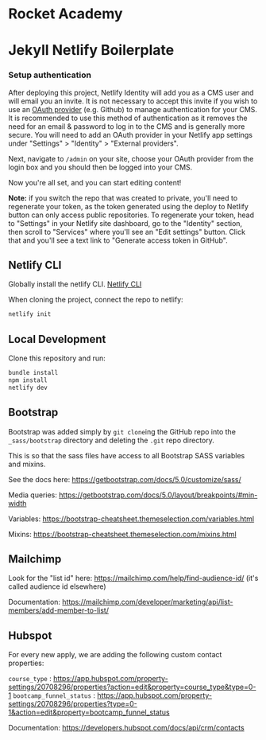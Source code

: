 # Rocket Academy
# Jekyll Netlify Boilerplate

### Setup authentication
After deploying this project, Netlify Identity will add you as a CMS user and
will email you an invite. It is not necessary to accept this invite if you wish
to use an
[OAuth provider](https://www.netlify.com/docs/identity/#external-provider-login)
(e.g. Github) to manage authentication for your CMS.
It is recommended to use this method of authentication as it removes the need
for an email & password to log in to the CMS and is generally more secure. You
will need to add an OAuth provider in your Netlify app settings under
"Settings" > "Identity" > "External providers".

Next, navigate to `/admin` on your site, choose your OAuth provider from the
login box and you should then be logged into your CMS.

Now you're all set, and you can start editing content!

**Note:** if you switch the repo that was created to private, you'll need to regenerate your token,
as the token generated using the deploy to Netlify button can only access public repositories. To
regenerate your token, head to "Settings" in your Netlify site dashboard, go to the "Identity"
section, then scroll to "Services" where you'll see an "Edit settings" button. Click that and you'll
see a text link to "Generate access token in GitHub".

## Netlify CLI
Globally install the netlify CLI.
[Netlify CLI](https://docs.netlify.com/cli/get-started/)

When cloning the project, connect the repo to netlify:
```bash
netlify init
```

## Local Development

Clone this repository and run:
```bash
bundle install
npm install
netlify dev
```

## Bootstrap

Bootstrap was added simply by `git clone`ing the GitHub repo into the `_sass/bootstrap` directory and deleting the `.git` repo directory.

This is so that the sass files have access to all Bootstrap SASS variables and mixins.

See the docs here: https://getbootstrap.com/docs/5.0/customize/sass/

Media queries: https://getbootstrap.com/docs/5.0/layout/breakpoints/#min-width

Variables: https://bootstrap-cheatsheet.themeselection.com/variables.html

Mixins: https://bootstrap-cheatsheet.themeselection.com/mixins.html

## Mailchimp
Look for the "list id" here: https://mailchimp.com/help/find-audience-id/ (it's called audience id elsewhere)

Documentation: https://mailchimp.com/developer/marketing/api/list-members/add-member-to-list/

## Hubspot
For every new apply, we are adding the following custom contact properties:

`course_type` : https://app.hubspot.com/property-settings/20708296/properties?action=edit&property=course_type&type=0-1
`bootcamp_funnel_status` : https://app.hubspot.com/property-settings/20708296/properties?type=0-1&action=edit&property=bootcamp_funnel_status

Documentation: https://developers.hubspot.com/docs/api/crm/contacts
